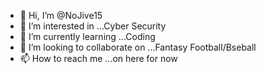 - 👋 Hi, I’m @NoJive15
- 👀 I’m interested in ...Cyber Security  
- 🌱 I’m currently learning ...Coding
- 💞️ I’m looking to collaborate on ...Fantasy Football/Bseball
- 📫 How to reach me ...on here for now

<!---
NoJive15/NoJive15 is a ✨ special ✨ repository because its `README.md` (this file) appears on your GitHub profile.
You can click the Preview link to take a look at your changes.
--->
